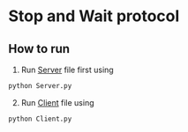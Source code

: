 # Stop and Wait protocol
## How to run
1. Run [Server](./Server.py) file first using
```bash
python Server.py
```
2. Run [Client](./Client.py) file using
```bash
python Client.py
```